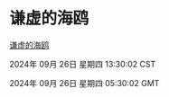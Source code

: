 # 谦虚的海鸥
[谦虚的海鸥](http://219.139.198.207:56308/qxdho/course/base/hotlink/index.php)

2024年 09月 26日 星期四 13:30:02 CST

2024年 09月 26日 星期四 05:30:02 GMT

